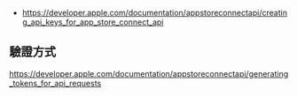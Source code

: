 
- https://developer.apple.com/documentation/appstoreconnectapi/creating_api_keys_for_app_store_connect_api


## 驗證方式

https://developer.apple.com/documentation/appstoreconnectapi/generating_tokens_for_api_requests
